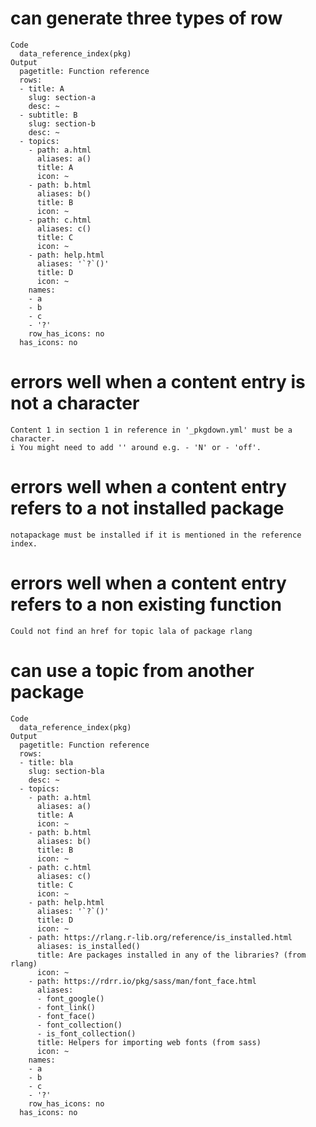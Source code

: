 # can generate three types of row

    Code
      data_reference_index(pkg)
    Output
      pagetitle: Function reference
      rows:
      - title: A
        slug: section-a
        desc: ~
      - subtitle: B
        slug: section-b
        desc: ~
      - topics:
        - path: a.html
          aliases: a()
          title: A
          icon: ~
        - path: b.html
          aliases: b()
          title: B
          icon: ~
        - path: c.html
          aliases: c()
          title: C
          icon: ~
        - path: help.html
          aliases: '`?`()'
          title: D
          icon: ~
        names:
        - a
        - b
        - c
        - '?'
        row_has_icons: no
      has_icons: no
      

# errors well when a content entry is not a character

    Content 1 in section 1 in reference in '_pkgdown.yml' must be a character.
    i You might need to add '' around e.g. - 'N' or - 'off'.

# errors well when a content entry refers to a not installed package

    notapackage must be installed if it is mentioned in the reference index.

# errors well when a content entry refers to a non existing function

    Could not find an href for topic lala of package rlang

# can use a topic from another package

    Code
      data_reference_index(pkg)
    Output
      pagetitle: Function reference
      rows:
      - title: bla
        slug: section-bla
        desc: ~
      - topics:
        - path: a.html
          aliases: a()
          title: A
          icon: ~
        - path: b.html
          aliases: b()
          title: B
          icon: ~
        - path: c.html
          aliases: c()
          title: C
          icon: ~
        - path: help.html
          aliases: '`?`()'
          title: D
          icon: ~
        - path: https://rlang.r-lib.org/reference/is_installed.html
          aliases: is_installed()
          title: Are packages installed in any of the libraries? (from rlang)
          icon: ~
        - path: https://rdrr.io/pkg/sass/man/font_face.html
          aliases:
          - font_google()
          - font_link()
          - font_face()
          - font_collection()
          - is_font_collection()
          title: Helpers for importing web fonts (from sass)
          icon: ~
        names:
        - a
        - b
        - c
        - '?'
        row_has_icons: no
      has_icons: no
      

